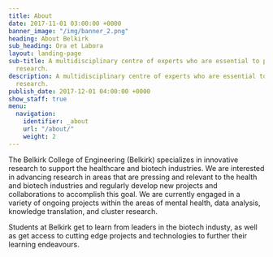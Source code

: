 ```yaml
---
title: About
date: 2017-11-01 03:00:00 +0000
banner_image: "/img/banner_2.png"
heading: About Belkirk
sub_heading: Ora et Labora
layout: landing-page
sub-title: A multidisciplinary centre of experts who are essential to patient-oriented
  research.
description: A multidisciplinary centre of experts who are essential to patient-oriented
  research.
publish_date: 2017-12-01 04:00:00 +0000
show_staff: true
menu:
  navigation:
    identifier: _about
    url: "/about/"
    weight: 2
---
```


The Belkirk College of Engineering (Belkirk) specializes in innovative research to support the healthcare and biotech industries. We are interested in advancing research in areas that are pressing and relevant to the health and biotech industries and regularly develop new projects and collaborations to accomplish this goal. We are currently engaged in a variety of ongoing projects within the areas of mental health, data analysis, knowledge translation, and cluster research.

Students at Belkirk get to learn from leaders in the biotech industy, as well as get access to cutting edge projects and technologies to further their learning endeavours.
